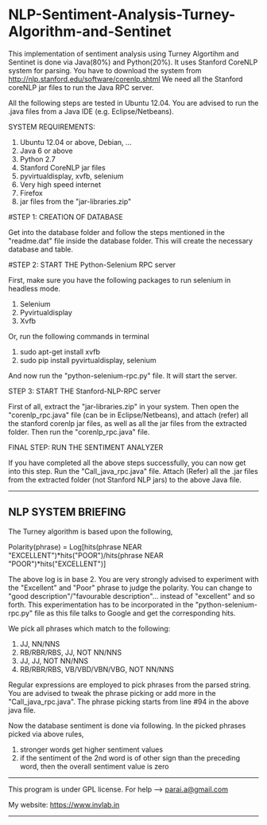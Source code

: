NLP-Sentiment-Analysis-Turney-Algorithm-and-Sentinet
====================================================

This implementation of sentiment analysis using Turney Algortihm and Sentinet is done via Java(80%) and Python(20%).
It uses Stanford CoreNLP system for parsing. You have to download the system from http://nlp.stanford.edu/software/corenlp.shtml
We need all the Stanford coreNLP jar files to run the Java RPC server.

All the following steps are tested in Ubuntu 12.04. You are advised to run the .java files from a Java IDE (e.g. Eclipse/Netbeans). 


SYSTEM REQUIREMENTS:


1. Ubuntu 12.04 or above, Debian, ...
2. Java 6 or above
3. Python 2.7
4. Stanford CoreNLP jar files
5. pyvirtualdisplay, xvfb, selenium
6. Very high speed internet
7. Firefox
8. jar files from the "jar-libraries.zip"


#STEP 1: CREATION OF DATABASE


Get into the database folder and follow the steps mentioned in the "readme.dat" file inside the database folder. This will create the necessary database and table.

#STEP 2: START THE Python-Selenium RPC server

First, make sure you have the following packages to run selenium in headless mode.

1. Selenium
2. Pyvirtualdisplay
3. Xvfb

Or, run the following commands in terminal

1. sudo apt-get install xvfb
2. sudo pip install pyvirtualdisplay, selenium

And now run the "python-selenium-rpc.py" file. It will start the server.

STEP 3: START THE Stanford-NLP-RPC server


First of all, extract the "jar-libraries.zip" in your system. Then open the "corenlp_rpc.java" file (can be in Eclipse/Netbeans),
and attach (refer) all the stanford corenlp jar files, as well as all the jar files from the extracted folder. Then run the "corenlp_rpc.java" file.


FINAL STEP: RUN THE SENTIMENT ANALYZER


If you have completed all the above steps successfully, you can now get into this step. Run the "Call_java_rpc.java" file. Attach (Refer) all the
.jar files from the extracted folder (not Stanford NLP jars) to the above Java file.


-----------------------------------
NLP SYSTEM BRIEFING
-----------------------------------


The Turney algorithm is based upon the following,

Polarity(phrase) = Log[hits(phrase NEAR "EXCELLENT")*hits("POOR")/hits(phrase NEAR "POOR")*hits("EXCELLENT")]

The above log is in base 2. You are very strongly advised to experiment with the "Excellent" and "Poor" phrase to judge the polarity. You can change to "good description"/"favourable description"... instead of "excellent" and so forth. This experimentation has to be incorporated in the "python-selenium-rpc.py" file as this file talks to Google and get the corresponding hits.

We pick all phrases which match to the following:

1. JJ, NN/NNS
2. RB/RBR/RBS, JJ, NOT NN/NNS
3. JJ, JJ, NOT NN/NNS
4. RB/RBR/RBS, VB/VBD/VBN/VBG, NOT NN/NNS

Regular expressions are employed to pick phrases from the parsed string. You are advised to tweak the phrase picking or add more in the "Call_java_rpc.java". The phrase picking starts from line #94 in the above java file.

Now the database sentiment is done via following. In the picked phrases picked via above rules,

1. stronger words get higher sentiment values
2. if the sentiment of the 2nd word is of other sign than the preceding word, then the overall sentiment value is zero


-------------------------------------------------------------------

This program is under GPL license. For help -->  parai.a@gmail.com

My website: https://www.invlab.in

-------------------------------------------------------------------




















